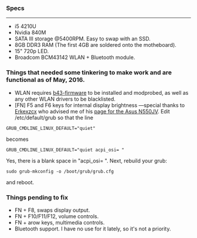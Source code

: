 ### Specs

* * *

*   i5 4210U
*   Nvidia 840M
*   SATA III storage @5400RPM. Easy to swap with an SSD.
*   8GB DDR3 RAM (The first 4GB are soldered onto the motheboard).
*   15" 720p LED.
*   Broadcom BCM43142 WLAN + Bluetooth module.

### Things that needed some tinkering to make work and are functional as of May, 2016.

*   WLAN requires [b43-firmware](https://aur.archlinux.org/packages/b43-firmware/) to be installed and modprobed, as well as any other WLAN drivers to be blacklisted.
*   [FN] F5 and F6 keys for internal display brightness ―special thanks to [Erkexzcx](/index.php/User:Erkexzcx "User:Erkexzcx") who advised me of his [page for the Asus N550JV](/index.php/ASUS_N550JV "ASUS N550JV"). Edit /etc/default/grub so that the line

```
GRUB_CMDLINE_LINUX_DEFAULT="quiet"

```

becomes

```
GRUB_CMDLINE_LINUX_DEFAULT="quiet acpi_osi= "

```

Yes, there is a blank space in "acpi_osi= ". Next, rebuild your grub:

```
sudo grub-mkconfig -o /boot/grub/grub.cfg

```

and reboot.

### Things pending to fix

*   FN + F8, swaps display output.
*   FN + F10/F11/F12, volume controls.
*   FN + arow keys, multimedia controls.
*   Bluetooth support. I have no use for it lately, so it's not a priority.